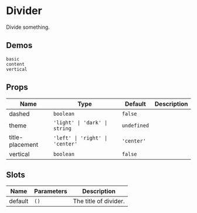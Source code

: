 # Divider

Divide something.

## Demos

```demo
basic
content
vertical
```

## Props

| Name | Type | Default | Description |
| --- | --- | --- | --- |
| dashed | `boolean` | `false` |  |
| theme | `'light' \| 'dark' \| string` | `undefined` |  |
| title-placement | `'left' \| 'right' \| 'center'` | `'center'` |  |
| vertical | `boolean` | `false` |  |

## Slots

| Name    | Parameters | Description           |
| ------- | ---------- | --------------------- |
| default | `()`       | The title of divider. |
